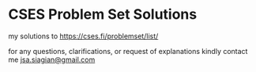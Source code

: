 # CSES Problem Set Solutions
my solutions to https://cses.fi/problemset/list/

for any questions, clarifications, or request of explanations
kindly contact me jsa.siagian@gmail.com
